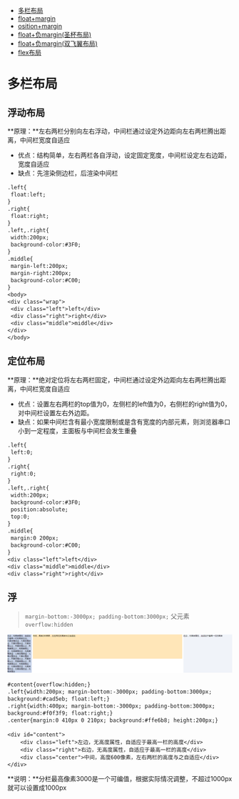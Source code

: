 * [多栏布局](#多栏布局)
 * [float+margin](#浮动布局)
 * [osition+margin](#工整匹配)
 * [float+负margin(圣杯布局)](#分支条件)
 * [float+负margin(双飞翼布局)](#分组-多字符匹配)
 * [flex布局](#反向引用)

# 多栏布局

## 浮动布局

**原理：**左右两栏分别向左右浮动，中间栏通过设定外边距向左右两栏腾出距离，中间栏宽度自适应

* 优点：结构简单，左右两栏各自浮动，设定固定宽度，中间栏设定左右边距，宽度自适应
* 缺点：先渲染侧边栏，后渲染中间栏

```
.left{
 float:left;
}
.right{
 float:right;
}
.left,.right{
 width:200px;
 background-color:#3F0;
}
.middle{
 margin-left:200px;
 margin-right:200px;
 background-color:#C00;
}
<body>
<div class="wrap">
 <div class="left">left</div>
 <div class="right">right</div>
 <div class="middle">middle</div>
</div>
</body>
```

## 定位布局

**原理：**绝对定位将左右两栏固定，中间栏通过设定外边距向左右两栏腾出距离，中间栏宽度自适应

* 优点：设置左右两栏的top值为0，左侧栏的left值为0，右侧栏的right值为0，对中间栏设置左右外边距。
* 缺点：如果中间栏含有最小宽度限制或是含有宽度的内部元素，则浏览器串口小到一定程度，主面板与中间栏会发生重叠

```
.left{  
 left:0;  
}  
.right{  
 right:0;  
}  
.left,.right{  
 width:200px;  
 background-color:#3F0;  
 position:absolute;  
 top:0;  
}  
.middle{  
 margin:0 200px;  
 background-color:#C00;  
}  
<div class="left">left</div>  
<div class="middle">middle</div>  
<div class="right">right</div>

```





















## 浮
> `margin-bottom:-3000px; padding-bottom:3000px;`
父元素`overflow:hidden`

![分栏自动等高](/assets/CSS/样式合集/分栏等高.png)

```
#content{overflow:hidden;}
.left{width:200px; margin-bottom:-3000px; padding-bottom:3000px; background:#cad5eb; float:left;}
.right{width:400px; margin-bottom:-3000px; padding-bottom:3000px; background:#f0f3f9; float:right;}
.center{margin:0 410px 0 210px; background:#ffe6b8; height:200px;}

<div id="content">
    <div class="left">左边，无高度属性，自适应于最高一栏的高度</div>
    <div class="right">右边，无高度属性，自适应于最高一栏的高度</div>
    <div class="center">中间，高度600像素，左右两栏的高度与之自适应</div>
</div>
```
**说明：**分栏最高像素3000是一个可编值，根据实际情况调整，不超过1000px就可以设置成1000px
